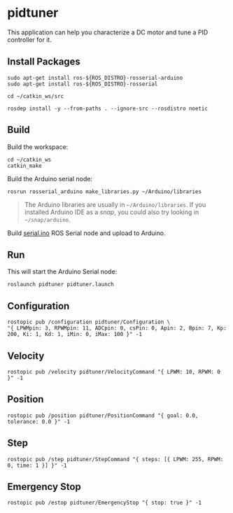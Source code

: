 # pidtuner

This application can help you characterize a DC motor and tune a PID controller for it.

## Install Packages

```
sudo apt-get install ros-${ROS_DISTRO}-rosserial-arduino
sudo apt-get install ros-${ROS_DISTRO}-rosserial

cd ~/catkin_ws/src

rosdep install -y --from-paths . --ignore-src --rosdistro noetic
```

## Build

Build the workspace:

```
cd ~/catkin_ws
catkin_make
```

Build the Arduino serial node:

```
rosrun rosserial_arduino make_libraries.py ~/Arduino/libraries
```

> The Arduino libraries are usually in `~/Arduino/libraries`. If you installed Arduino IDE as a *snap*, you could also try looking in `~/snap/arduino`.

Build [serial.ino](./src/serial.ino) ROS Serial node and upload to Arduino.

## Run

This will start the Arduino Serial node:

```
roslaunch pidtuner pidtuner.launch
```

## Configuration

```
rostopic pub /configuration pidtuner/Configuration \
"{ LPWMpin: 3, RPWMpin: 11, ADCpin: 0, csPin: 0, Apin: 2, Bpin: 7, Kp: 200, Ki: 1, Kd: 1, iMin: 0, iMax: 100 }" -1
```

## Velocity

```
rostopic pub /velocity pidtuner/VelocityCommand "{ LPWM: 10, RPWM: 0 }" -1
```

## Position

```
rostopic pub /position pidtuner/PositionCommand "{ goal: 0.0, tolerance: 0.0 }" -1
```

## Step

```
rostopic pub /step pidtuner/StepCommand "{ steps: [{ LPWM: 255, RPWM: 0, time: 1 }] }" -1
```

## Emergency Stop

```
rostopic pub /estop pidtuner/EmergencyStop "{ stop: true }" -1
```